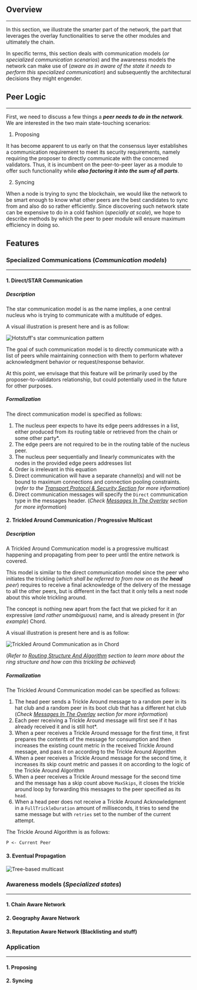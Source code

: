 ## Overview
----

In this section, we illustrate the smarter part of the network, the part that leverages the overlay functionalities to serve the other modules and ultimately the chain.

In specific terms, this section deals with communication models (_or specialized communication scenarios_) and the awareness models the network can make use of (_aware as in aware of the state it needs to perform this specialized communication_) and subsequently the architectural decisions they might engender.

## Peer Logic
----
First, we need to discuss a few things a **_peer needs to do in the network_**. We are interested in the two main state-touching scenarios:

1. Proposing

It has become apparent to us early on that the consensus layer establishes a communication requirement to meet its security requirements, namely requiring the proposer to directly communicate with the concerned validators. Thus, it is incumbent on the peer-to-peer layer as a module to offer such functionality while _**also factoring it into the sum of all parts**_.

2. Syncing

When a node is trying to sync the blockchain, we would like the network to be smart enough to know what other peers are the best candidates to sync from and also do so rather efficiently. Since discovering such network state can be expensive to do in a cold fashion (_specially at scale_), we hope to describe methods by which the peer to peer module will ensure maximum efficiency in doing so.

## Features

### Specialized Communications (_Communication models_)
---

#### 1. Direct/STAR Communication

##### Description
The star communication model is as the name implies, a one central nucleus who is trying to communicate with a multitude of edges.

A visual illustration is present here and is as follow:

![Hotstuff's star communication pattern](https://miro.medium.com/max/1136/1*Ag8SrZlFbMUQZAZR9n0r0A.png)

The goal of such communication model is to directly communicate with a list of peers while maintaining connection with them to perform whatever acknowledgment behavior or request/response behavior.

At this point, we envisage that this feature will be primarily used by the proposer-to-validators relationship, but could potentially used in the future for other purposes.

##### Formalization

The direct communication model is specified as follows:

1. The nucleus peer expects to have its edge peers addresses in a list, either produced from its routing table or retrieved from the chain or some other party*.
2. The edge peers are not required to be in the routing table of the nucleus peer. 
3. The nucleus peer sequentially and linearly communicates with the nodes in the provided edge peers addresses list
4. Order is irrelevant in this equation
5. Direct communication will have a separate channel(s) and will not be bound to maximum connections and connection pooling constraints. (_refer to the [Transport Protocol & Security Section](https://github.com/pokt-network/gemelos/wiki/Transport-Logic-And-Security) for more information_)
6. Direct communication messages will specify the `Direct` communication type in the messages header. (_Check [Messages In The Overlay](https://github.com/pokt-network/gemelos/wiki/Messages-In-The-Overlay) section for more information_)

#### 2. Trickled Around Communication / Progressive Multicast

##### Description

A Trickled Around Communication model is a progressive multicast happening and propagating from peer to peer until the entire network is covered.

This model is similar to the direct communication model since the peer who initiates the trickling (_which shall be referred to from now on as the **head** peer_) requires to receive a final acknowledge of the delivery of the message to all the other peers, but is different in the fact that it only tells a next node about this whole trickling around.

The concept is nothing new apart from the fact that we picked for it an expressive (_and rather unambiguous_) name, and is already present in (_for example_) Chord.

A visual illustration is present here and is as follow:

![Trickled Around Communication as in Chord](https://www.researchgate.net/profile/Mario-Kolberg/publication/262398264/figure/fig1/AS:669953283862535@1536740718640/An-example-Chord-network-showing-the-choice-of-finger-nodes-for-Node-N8_Q320.jpg)

(_Refer to [Routing Structure And Algorithm](https://github.com/pokt-network/gemelos/wiki/Routing-Structure-And-Algorithm) section to learn more about the ring structure and how can this trickling be achieved_)

##### Formalization

The Trickled Around Communication model can be specified as follows:

1. The head peer sends a Trickle Around message to a random peer in its hat club and a random peer in its boot club that has a different hat club (_Check [Messages In The Overlay](https://github.com/pokt-network/gemelos/wiki/Messages-In-The-Overlay) section for more information_)
2. Each peer receiving a Trickle Around message will first see if it has already received it and is still hot*.
3. When a peer receives a Trickle Around message for the first time, it first prepares the contents of the message for consumption and then increases the existing count metric in the received Trickle Around message, and pass it on according to the Trickle Around Algorithm
4. When a peer receives a Trickle Around message for the second time, it increases its skip count metric and passes it on according to the logic of the Trickle Around Algorithm
5. When a peer receives a Trickle Around message for the second time and the message has a skip count above `MaxSkips`, it closes the trickle around loop by forwarding this messages to the peer specified as its `head`.
6. When a head peer does not receive a Trickle Around Acknowledgment in a `FullTrickleDuration` amount of milliseconds, it tries to send the same message but with `retries` set to the number of the current attempt.

The Trickle Around Algorithm is as follows:
```
P <- Current Peer

```

#### 3. Eventual Propagation
![Tree-based multicast](https://i.ibb.co/f2gpg9z/Screen-Shot-2021-09-07-at-12-37-19-AM.png)


### Awareness models (_Specialized states_)
---

#### 1. Chain Aware Network
#### 2. Geography Aware Network
#### 3. Reputation Aware Network (Blacklisting and stuff)

### Application
---

#### 1. Proposing
#### 2. Syncing